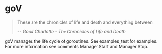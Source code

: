 # goV

> These are the chronicles of life and death and everything between
>
> -- <cite>Good Charlotte - The Chronicles of Life and Death</cite>

goV manages the life cycle of goroutines. See examples_test for examples. For more information see comments Manager.Start and Manager.Stop.
